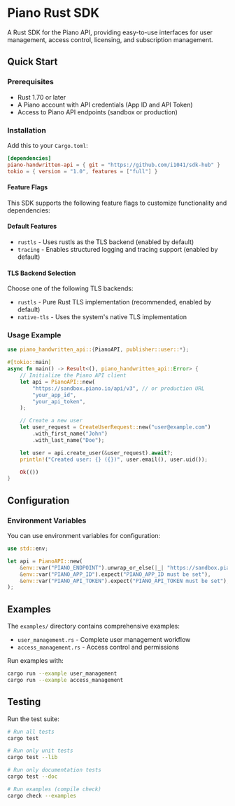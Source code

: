 # Piano Rust SDK

A Rust SDK for the Piano API, providing easy-to-use interfaces for user management, access control, licensing, and subscription management.

## Quick Start

### Prerequisites

- Rust 1.70 or later
- A Piano account with API credentials (App ID and API Token)
- Access to Piano API endpoints (sandbox or production)

### Installation

Add this to your `Cargo.toml`:

```toml
[dependencies]
piano-handwritten-api = { git = "https://github.com/i1041/sdk-hub" }
tokio = { version = "1.0", features = ["full"] }
```

#### Feature Flags

This SDK supports the following feature flags to customize functionality and dependencies:

#### Default Features

- `rustls` - Uses rustls as the TLS backend (enabled by default)
- `tracing` - Enables structured logging and tracing support (enabled by default)

#### TLS Backend Selection

Choose one of the following TLS backends:

- `rustls` - Pure Rust TLS implementation (recommended, enabled by default)
- `native-tls` - Uses the system's native TLS implementation


### Usage Example

```rust
use piano_handwritten_api::{PianoAPI, publisher::user::*};

#[tokio::main]
async fn main() -> Result<(), piano_handwritten_api::Error> {
    // Initialize the Piano API client
    let api = PianoAPI::new(
        "https://sandbox.piano.io/api/v3", // or production URL
        "your_app_id",
        "your_api_token",
    );

    // Create a new user
    let user_request = CreateUserRequest::new("user@example.com")
        .with_first_name("John")
        .with_last_name("Doe");

    let user = api.create_user(&user_request).await?;
    println!("Created user: {} ({})", user.email(), user.uid());

    Ok(())
}
```

## Configuration

### Environment Variables

You can use environment variables for configuration:

```rust
use std::env;

let api = PianoAPI::new(
    &env::var("PIANO_ENDPOINT").unwrap_or_else(|_| "https://sandbox.piano.io/api/v3".to_string()),
    &env::var("PIANO_APP_ID").expect("PIANO_APP_ID must be set"),
    &env::var("PIANO_API_TOKEN").expect("PIANO_API_TOKEN must be set"),
);
```

## Examples

The `examples/` directory contains comprehensive examples:

- `user_management.rs` - Complete user management workflow
- `access_management.rs` - Access control and permissions

Run examples with:

```bash
cargo run --example user_management
cargo run --example access_management
```

## Testing

Run the test suite:

```bash
# Run all tests
cargo test

# Run only unit tests
cargo test --lib

# Run only documentation tests
cargo test --doc

# Run examples (compile check)
cargo check --examples
```
